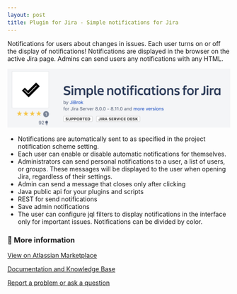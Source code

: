 ```yaml
---
layout: post
title: Plugin for Jira - Simple notifications for Jira
---
```


Notifications for users about changes in issues. Each user turns on or off the display of notifications! Notifications are displayed in the browser on the active Jira page. Admins can send users any notifications with any HTML.

[![Plugin "Simple notifications for Jira" Marketplace](/images/simple-notifications/banner.png)](https://marketplace.atlassian.com/apps/1220740/simple-notifications-for-jira)

* Notifications are automatically sent to as specified in the project notification scheme setting.
* Each user can enable or disable automatic notifications for themselves.
* Administrators can send personal notifications to a user, a list of users, or groups. These messages will be displayed to the user when opening Jira, regardless of their settings.
* Admin can send a message that closes only after clicking
* Java public api for your plugins and scripts
* REST for send notifications
* Save admin notifications
* The user can configure jql filters to display notifications in the interface only for important issues. Notifications can be divided by color.


### 📜 More information ###

[View on Atlassian Marketplace](https://marketplace.atlassian.com/apps/1220740/simple-notifications-for-jira)

[Documentation and Knowledge Base](https://jibrok.atlassian.net/wiki/spaces/JBS/pages/542932995/Plugin+Simple+notifications+for+Jira)

[Report a problem or ask a question](https://jibrok.atlassian.net/servicedesk/customer/portals)
